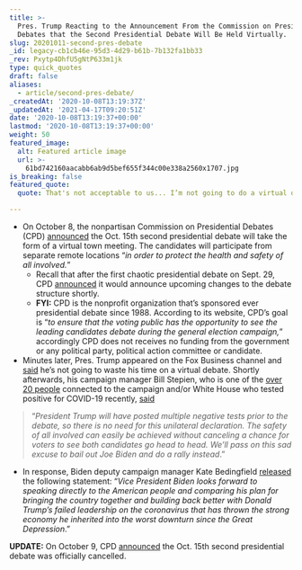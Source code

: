 ```yaml
---
title: >-
  Pres. Trump Reacting to the Announcement From the Commission on Presidential
  Debates that the Second Presidential Debate Will Be Held Virtually.
slug: 20201011-second-pres-debate
_id: legacy-cb1cb46e-95d3-4d29-b61b-7b132fa1bb33
_rev: Pxytp4DhfU5gNtP633m1jk
type: quick_quotes
draft: false
aliases:
  - article/second-pres-debate/
_createdAt: '2020-10-08T13:19:37Z'
_updatedAt: '2021-04-17T09:20:51Z'
date: '2020-10-08T13:19:37+00:00'
lastmod: '2020-10-08T13:19:37+00:00'
weight: 50
featured_image:
  alt: Featured article image
  url: >-
    61bd742160aacabb6ab9d5bef655f344c00e338a2560x1707.jpg
is_breaking: false
featured_quote:
  quote: That's not acceptable to us... I’m not going to do a virtual debate.

---
```

* On October 8, the nonpartisan Commission on Presidential Debates (CPD) [announced](https://www.debates.org/2020/10/08/cpd-announces-second-presidential-debate-will-be-virtual/) the Oct. 15th second presidential debate will take the form of a virtual town meeting. The candidates will participate from separate remote locations “_in order to protect the health and safety of all involved._”
  * Recall that after the first chaotic presidential debate on Sept. 29, CPD [announced](https://smarthernews.com/article/debate-change/) it would announce upcoming changes to the debate structure shortly.
  * **FYI:** CPD is the nonprofit organization that’s sponsored ever presidential debate since 1988. According to its website, CPD’s goal is “_to ensure that the voting public has the opportunity to see the leading candidates debate during the general election campaign,_” accordingly CPD does not receives no funding from the government or any political party, political action committee or candidate.
* Minutes later, Pres. Trump appeared on the Fox Business channel and [said](https://www.foxbusiness.com/politics/trump-virtual-debate-wont-participate-coronavirus-maria-bartiromo-interview) he’s not going to waste his time on a virtual debate. Shortly afterwards, his campaign manager Bill Stepien, who is one of the [over 20 people](https://abcnews.go.com/Politics/34-people-connected-white-house-previously-infected-coronavirus/story?id=73487381) connected to the campaign and/or White House who tested positive for COVID-19 recently, [said](https://www.npr.org/2020/10/08/921538492/second-presidential-debate-to-be-virtual-commission-says)

> “_President Trump will have posted multiple negative tests prior to the debate, so there is no need for this unilateral declaration. The safety of all involved can easily be achieved without canceling a chance for voters to see both candidates go head to head. We’ll pass on this sad excuse to bail out Joe Biden and do a rally instead_.”

* In response, Biden deputy campaign manager Kate Bedingfield [released](https://www.npr.org/2020/10/08/921538492/second-presidential-debate-to-be-virtual-commission-says) the following statement: “_Vice President Biden looks forward to speaking directly to the American people and comparing his plan for bringing the country together and building back better with Donald Trump’s failed leadership on the coronavirus that has thrown the strong economy he inherited into the worst downturn since the Great Depression_.”

**UPDATE:** On October 9, CPD [announced](https://www.debates.org/2020/10/09/statement-by-the-commission-on-presidential-debates-cpd-october-15-presidential-debate-will-not-proceed/) the Oct. 15th second presidential debate was officially cancelled.